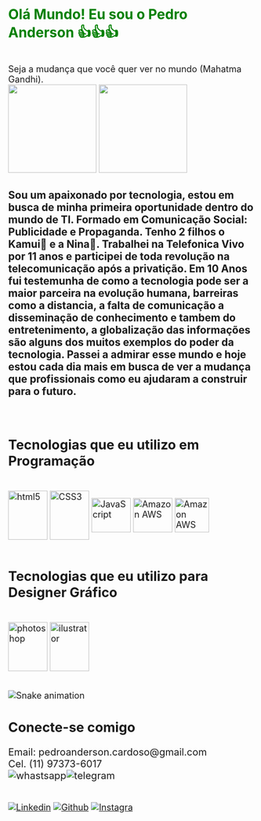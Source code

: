 <h1><class style="color:green"> Olá Mundo! Eu sou o Pedro Anderson 👍👍👍</h1></br>
<div style="font-size: 18px">
Seja a mudança que você quer ver no mundo (Mahatma Gandhi).</br>
    
<img height="180em" src="https://github-readme-stats.vercel.app/api?username=Pkamuy&show_icons=true&theme=merko">
<img height="180em" src="https://github-readme-stats.vercel.app/api/top-langs/?username=Pkamuy&show_icons=true&theme=merko">

<h3>Sou um apaixonado por tecnologia, estou em busca de minha primeira oportunidade dentro do mundo de TI.
Formado em Comunicação Social: Publicidade e Propaganda. Tenho 2 filhos o Kamui👦 e a Nina👧.
Trabalhei na Telefonica Vivo por 11 anos e participei de toda revolução na telecomunicação após a privatição.
Em 10 Anos fui testemunha de como a tecnologia pode ser a maior parceira na evolução humana, barreiras como a distancia, a falta de comunicação
a disseminação de conhecimento e tambem do entretenimento, a globalização das informações são alguns dos muitos exemplos do poder da tecnologia.
Passei a admirar esse mundo e hoje estou cada dia mais em busca de ver a mudança que profissionais como eu ajudaram a construir para o futuro.</h3></br>

<h2>Tecnologias que eu utilizo em Programação </h2>

<div style="display: inline_block"><br/>
    <img align="center" alt="html5" height="100" width="80" src="https://cdn.jsdelivr.net/gh/devicons/devicon/icons/html5/html5-original-wordmark.svg" />
    <img align="center" alt="CSS3" height="100" width="80" src="https://cdn.jsdelivr.net/gh/devicons/devicon/icons/css3/css3-original-wordmark.svg" />
    <img align="center" alt="JavaScript" height="70" width="80" src="https://cdn.jsdelivr.net/gh/devicons/devicon/icons/javascript/javascript-original.svg" />
    <img align="center" alt="Amazon AWS" height="70" width="80" src="https://cdn.jsdelivr.net/gh/devicons/devicon/icons/git/git-original.svg" />
    <img align="center" alt="Amazon AWS" height="70" width="" src="https://img.shields.io/badge/Amazon_AWS-232F3E?style=for-the-badge&logo=amazon-aws&logoColor=white" /><br/><br/>
</div>

<h2> Tecnologias que eu utilizo para Designer Gráfico </h2>
<div style="display: inline_block"><br/>
    <img align="center" alt="photoshop" height="100" width="80" src="https://cdn.jsdelivr.net/gh/devicons/devicon/icons/photoshop/photoshop-plain.svg" />
    <img align="center" alt="ilustrator" height="100" width="80" src="https://cdn.jsdelivr.net/gh/devicons/devicon/icons/illustrator/illustrator-plain.svg" />
    <br/><br/>
    </div>

![Snake animation](https://github.com/Pkamuy/Pkamuy/blob/output/github-contribution-grid-snake.svg)

<h2> Conecte-se comigo </h2>
<div style="font-size: 20px">
Email: pedroanderson.cardoso@gmail.com<br/>
Cel. (11) 97373-6017 </br>
<img align="center" alt="whastsapp" src="https://img.shields.io/badge/WhatsApp-25D366?style=for-the-badge&logo=whatsapp&logoColor=white" /><img align="center" alt="telegram" src="https://img.shields.io/badge/Telegram-2CA5E0?style=for-the-badge&logo=telegram&logoColor=white" /><br/><br/>
</div>

[![Linkedin](https://img.shields.io/badge/LinkedIn-0077B5?style=for-the-badge&logo=linkedin&logoColor=white)](https://www.linkedin.com/in/pedro-a-d-cardoso/)
[![Github](https://img.shields.io/badge/GitHub-100000?style=for-the-badge&logo=github&logoColor=white)](https://github.com/Pkamuy)
[![Instagra](https://img.shields.io/badge/Instagram-E4405F?style=for-the-badge&logo=instagram&logoColor=white)](https://instagram.com/pkamuy?utm_medium=ccopy_link)


</div>